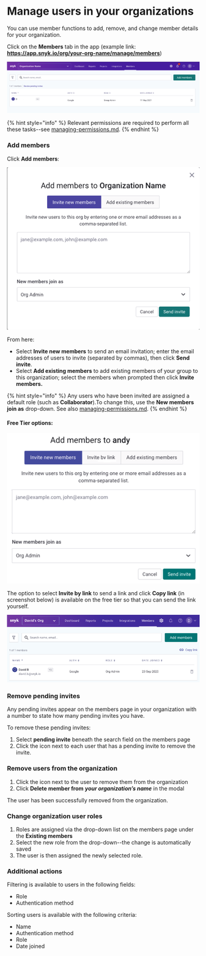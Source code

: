 # Manage users in your organizations

You can use member functions to add, remove, and change member details for your organization.

Click on the **Members** tab in the app (example link: **https://app.snyk.io/org/your-org-name/manage/members**)

![](<../../../.gitbook/assets/Screen Shot 2022-02-24 at 1.05.40 PM.png>)

{% hint style="info" %}
Relevant permissions are required to perform all these tasks--see [managing-permissions.md](managing-permissions.md "mention").
{% endhint %}

### Add members

Click **Add members**:

![](<../../../.gitbook/assets/Screen Shot 2022-02-24 at 12.51.45 PM.png>)

From here:

* Select **Invite new members** to send an email invitation; enter the email addresses of users to invite (separated by commas), then click **Send invite**.
* Select **Add existing members** to add existing members of your group to this organization; select the members when prompted then click **Invite members.**

{% hint style="info" %}
Any users who have been invited are assigned a default role (such as **Collaborator**).To change this, use the **New members join as** drop-down. See also [managing-permissions.md](managing-permissions.md "mention").
{% endhint %}

#### Free Tier options:

![Snyk's Free Tier options](<../../../.gitbook/assets/Add members.png>)

The option to select **Invite by link** to send a link and click **Copy link** (in screenshot below) is available on the free tier so that you can send the link yourself.

![](<../../../.gitbook/assets/Members page.png>)

### Remove pending invites

Any pending invites appear on the members page in your organization with a number to state how many pending invites you have.

To remove these pending invites:

1. Select **pending invite** beneath the search field on the members page
2. Click the icon next to each user that has a pending invite to remove the invite.

### Remove users from the organization

1. Click the icon next to the user to remove them from the organization
2. Click **Delete member from** _**your organization’s name**_ in the modal

The user has been successfully removed from the organization.

### Change organization user roles

1. Roles are assigned via the drop-down list on the members page under the **Existing members**
2. Select the new role from the drop-down--the change is automatically saved
3. The user is then assigned the newly selected role.

### Additional actions

Filtering is available to users in the following fields:

* Role
* Authentication method

Sorting users is available with the following criteria:

* Name
* Authentication method
* Role
* Date joined

